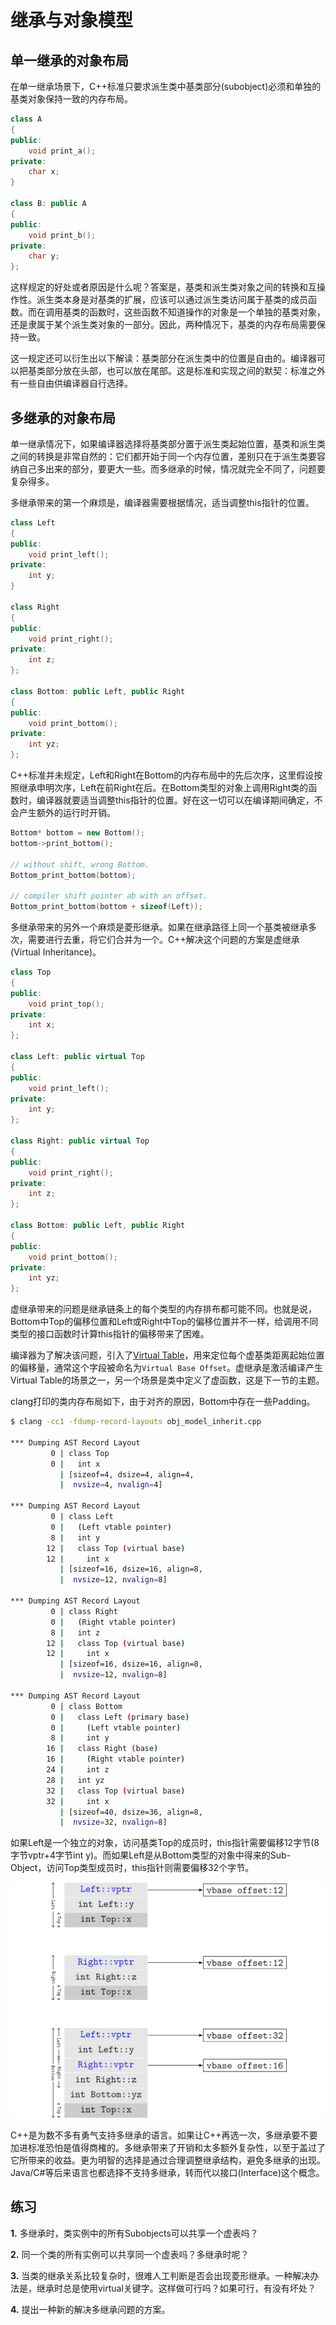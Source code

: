 # 继承与对象模型

## 单一继承的对象布局

在单一继承场景下，C++标准只要求派生类中基类部分(subobject)必须和单独的基类对象保持一致的内存布局。

```cpp
class A
{
public:
    void print_a();
private:
    char x;
}

class B: public A
{
public:
    void print_b();
private:
    char y;
};
```

这样规定的好处或者原因是什么呢？答案是，基类和派生类对象之间的转换和互操作性。派生类本身是对基类的扩展，应该可以通过派生类访问属于基类的成员函数。而在调用基类的函数时，这些函数不知道操作的对象是一个单独的基类对象，还是隶属于某个派生类对象的一部分。因此，两种情况下，基类的内存布局需要保持一致。

这一规定还可以衍生出以下解读：基类部分在派生类中的位置是自由的。编译器可以把基类部分放在头部，也可以放在尾部。这是标准和实现之间的默契：标准之外有一些自由供编译器自行选择。


## 多继承的对象布局

单一继承情况下，如果编译器选择将基类部分置于派生类起始位置，基类和派生类之间的转换是非常自然的：它们都开始于同一个内存位置，差别只在于派生类要容纳自己多出来的部分，要更大一些。而多继承的时候，情况就完全不同了，问题要复杂得多。

多继承带来的第一个麻烦是，编译器需要根据情况，适当调整this指针的位置。

```cpp
class Left
{
public:
    void print_left();
private:
    int y;
}

class Right
{
public:
    void print_right();
private:
    int z;
};

class Bottom: public Left, public Right
{
public:
    void print_bottom();
private:
    int yz;
};
```

C++标准并未规定，Left和Right在Bottom的内存布局中的先后次序，这里假设按照继承申明次序，Left在前Right在后。在Bottom类型的对象上调用Right类的函数时，编译器就要适当调整this指针的位置。好在这一切可以在编译期间确定，不会产生额外的运行时开销。

```cpp
Bottom* bottom = new Bottom();
bottom->print_bottom();

// without shift, wrong Bottom.
Bottom_print_bottom(bottom);

// compiler shift pointer ab with an offset.
Bottom_print_bottom(bottom + sizeof(Left));
```

多继承带来的另外一个麻烦是菱形继承。如果在继承路径上同一个基类被继承多次，需要进行去重，将它们合并为一个。C++解决这个问题的方案是虚继承(Virtual Inheritance)。

```cpp
class Top
{
public:
    void print_top();
private:
    int x;
};

class Left: public virtual Top
{
public:
    void print_left();
private:
    int y;
};

class Right: public virtual Top
{
public:
    void print_right();
private:
    int z;
};

class Bottom: public Left, public Right
{
public:
    void print_bottom();
private:
    int yz;
};
```

虚继承带来的问题是继承链条上的每个类型的内存排布都可能不同。也就是说，Bottom中Top的偏移位置和Left或Right中Top的偏移位置并不一样，给调用不同类型的接口函数时计算this指针的偏移带来了困难。

编译器为了解决该问题，引入了[Virtual Table](MemoryLayoutMultipleInheritance.pdf)，用来定位每个虚基类距离起始位置的偏移量，通常这个字段被命名为`Virtual Base Offset`。虚继承是激活编译产生Virtual Table的场景之一，另一个场景是类中定义了虚函数，这是下一节的主题。

clang打印的类内存布局如下，由于对齐的原因，Bottom中存在一些Padding。

```bash
$ clang -cc1 -fdump-record-layouts obj_model_inherit.cpp

*** Dumping AST Record Layout
         0 | class Top
         0 |   int x
           | [sizeof=4, dsize=4, align=4,
           |  nvsize=4, nvalign=4]

*** Dumping AST Record Layout
         0 | class Left
         0 |   (Left vtable pointer)
         8 |   int y
        12 |   class Top (virtual base)
        12 |     int x
           | [sizeof=16, dsize=16, align=8,
           |  nvsize=12, nvalign=8]

*** Dumping AST Record Layout
         0 | class Right
         0 |   (Right vtable pointer)
         8 |   int z
        12 |   class Top (virtual base)
        12 |     int x
           | [sizeof=16, dsize=16, align=8,
           |  nvsize=12, nvalign=8]

*** Dumping AST Record Layout
         0 | class Bottom
         0 |   class Left (primary base)
         0 |     (Left vtable pointer)
         8 |     int y
        16 |   class Right (base)
        16 |     (Right vtable pointer)
        24 |     int z
        28 |   int yz
        32 |   class Top (virtual base)
        32 |     int x
           | [sizeof=40, dsize=36, align=8,
           |  nvsize=32, nvalign=8]
```

如果Left是一个独立的对象，访问基类Top的成员时，this指针需要偏移12字节(8字节vptr+4字节int y)。而如果Left是从Bottom类型的对象中得来的Sub-Object，访问Top类型成员时，this指针则需要偏移32个字节。

![Virtual Inheritance and Memory Layout](pic/inheritance.png)

C++是为数不多有勇气支持多继承的语言。如果让C++再选一次，多继承要不要加进标准恐怕是值得商榷的。多继承带来了开销和太多额外复杂性，以至于盖过了它所带来的收益。更为明智的选择是通过合理调整继承结构，避免多继承的出现。Java/C#等后来语言也都选择不支持多继承，转而代以接口(Interface)这个概念。

## 练习

**1.** 多继承时，类实例中的所有Subobjects可以共享一个虚表吗？

**2.** 同一个类的所有实例可以共享同一个虚表吗？多继承时呢？

**3.** 当类的继承关系比较复杂时，很难人工判断是否会出现菱形继承。一种解决办法是，继承时总是使用virtual关键字。这样做可行吗？如果可行，有没有坏处？

**4.** 提出一种新的解决多继承问题的方案。

